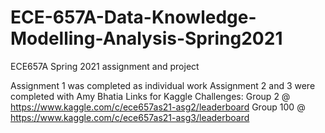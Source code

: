 # ECE-657A-Data-Knowledge-Modelling-Analysis-Spring2021
ECE657A Spring 2021 assignment and project 

Assignment 1 was completed as individual work
Assignment 2 and 3 were completed with Amy Bhatia 
Links for Kaggle Challenges:
Group 2 @ https://www.kaggle.com/c/ece657as21-asg2/leaderboard
Group 100 @ https://www.kaggle.com/c/ece657as21-asg3/leaderboard
